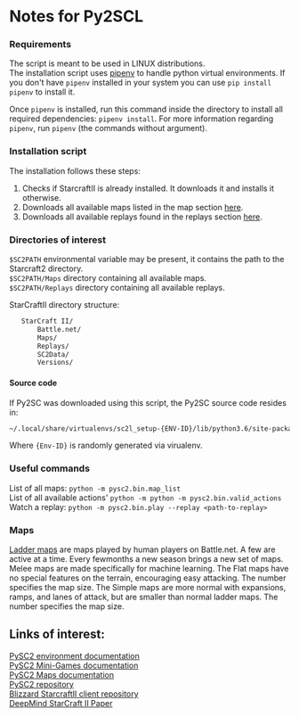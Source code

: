 # Notes for Py2SCL

### Requirements

The script is meant to be used in LINUX distributions.   
The installation script uses [pipenv](https://docs.pipenv.org/ "pipenv tutorial") to handle python virtual environments. If you don't have `pipenv` installed in your system you can use `pip install pipenv` to install it.

Once `pipenv` is installed, run this command inside the directory to install all required dependencies: `pipenv install`. For more information regarding `pipenv`, run `pipenv` (the commands without argument).


### Installation script

The installation follows these steps:  
1. Checks if StarcraftII is already installed. It downloads it and installs it otherwise.   
2. Downloads all available maps listed in the map section [here](https://github.com/Blizzard/s2client-proto "StarcraftII client protocol").      
3. Downloads all available replays found in the replays section [here](https://github.com/Blizzard/s2client-proto "StarcraftII client protocol").   



### Directories of interest
`$SC2PATH` environmental variable may be present, it contains the path to the Starcraft2 directory.  
`$SC2PATH/Maps` directory containing all available maps.  
`$SC2PATH/Replays` directory containing all available replays.  

 StarCraftII directory structure:  
 ```bash
    StarCraft II/
        Battle.net/
        Maps/
        Replays/
        SC2Data/
        Versions/
 ```


#### Source code
If Py2SC was downloaded using this script, the Py2SC source code resides in: 

```bash
~/.local/share/virtualenvs/sc2l_setup-{ENV-ID}/lib/python3.6/site-packages/pysc2/env/
```
Where `{Env-ID}` is randomly generated via virualenv.

### Useful commands
List of all maps: `python -m pysc2.bin.map_list`  
List of all available actions' `python -m python -m pysc2.bin.valid_actions`  
Watch a replay: `python -m pysc2.bin.play --replay <path-to-replay>`  


### Maps
[Ladder maps](http://wiki.teamliquid.net/starcraft2/Maps/Ladder_Maps/Legacy_of_the_Void "Ladder Maps in Legacy of The Void") are maps played by human players on Battle.net. A few are active at a time. Every fewmonths a new season brings a new set of maps.  
Melee maps are made specifically for machine learning. The Flat maps have no special features on the terrain, encouraging easy attacking. The number specifies the map size.
The Simple maps are more normal with expansions, ramps, and lanes of attack, but are smaller than normal ladder maps. The number specifies the map size.


## Links of interest:
[PySC2 environment documentation](https://github.com/deepmind/pysc2/blob/master/docs/environment.md "pysc2 environment official documentation")  
[PySC2 Mini-Games documentation](https://github.com/deepmind/pysc2/blob/master/docs/mini_games.md "pysc2 environment official documentation")   
[PySC2 Maps documentation](https://github.com/deepmind/pysc2/blob/master/docs/maps.md "Maps documentation")   
[PySC2 repository](https://github.com/deepmind/pysc2 "PySC2 official repository")   
[Blizzard StarcraftII client repository](https://github.com/Blizzard/s2client-proto "Blizzard StarcraftII client repository")  
[DeepMind StarCraft II Paper](https://deepmind.com/documents/110/sc2le.pdf "PDF version of StarCraft II paper")  
